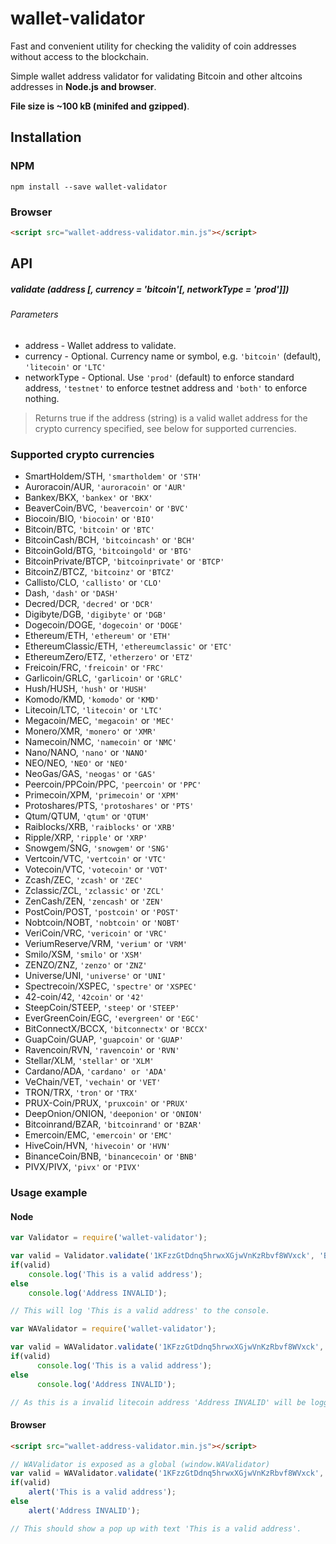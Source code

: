 # wallet-validator

Fast and convenient utility for checking the validity of coin addresses without access to the blockchain.

Simple wallet address validator for validating Bitcoin and other altcoins addresses in **Node.js and browser**.

**File size is ~100 kB (minifed and gzipped)**.

## Installation

### NPM
```
npm install --save wallet-validator
```

### Browser
```html
<script src="wallet-address-validator.min.js"></script>
```

## API

##### validate (address [, currency = 'bitcoin'[, networkType = 'prod']])

###### Parameters
* address - Wallet address to validate.
* currency - Optional. Currency name or symbol, e.g. `'bitcoin'` (default), `'litecoin'` or `'LTC'`
* networkType - Optional. Use `'prod'` (default) to enforce standard address, `'testnet'` to enforce testnet address and `'both'` to enforce nothing.

> Returns true if the address (string) is a valid wallet address for the crypto currency specified, see below for supported currencies.

### Supported crypto currencies
* SmartHoldem/STH, `'smartholdem'` or `'STH'`
* Auroracoin/AUR, `'auroracoin'` or `'AUR'`
* Bankex/BKX, `'bankex'` or `'BKX'`
* BeaverCoin/BVC, `'beavercoin'` or `'BVC'`
* Biocoin/BIO, `'biocoin'` or `'BIO'`
* Bitcoin/BTC, `'bitcoin'` or `'BTC'`
* BitcoinCash/BCH, `'bitcoincash'` or `'BCH'`
* BitcoinGold/BTG, `'bitcoingold'` or `'BTG'`
* BitcoinPrivate/BTCP, `'bitcoinprivate'` or `'BTCP'`
* BitcoinZ/BTCZ, `'bitcoinz'` or `'BTCZ'`
* Callisto/CLO, `'callisto'` or `'CLO'`
* Dash, `'dash'` or `'DASH'`
* Decred/DCR, `'decred'` or `'DCR'`
* Digibyte/DGB, `'digibyte'` or `'DGB'`
* Dogecoin/DOGE, `'dogecoin'` or `'DOGE'`
* Ethereum/ETH, `'ethereum'` or `'ETH'`
* EthereumClassic/ETH, `'ethereumclassic'` or `'ETC'`
* EthereumZero/ETZ, `'etherzero'` or `'ETZ'`
* Freicoin/FRC, `'freicoin'` or `'FRC'`
* Garlicoin/GRLC, `'garlicoin'` or `'GRLC'`
* Hush/HUSH, `'hush'` or `'HUSH'`
* Komodo/KMD, `'komodo'` or `'KMD'`
* Litecoin/LTC, `'litecoin'` or `'LTC'`
* Megacoin/MEC, `'megacoin'` or `'MEC'`
* Monero/XMR, `'monero'` or `'XMR'`
* Namecoin/NMC, `'namecoin'` or `'NMC'`
* Nano/NANO, `'nano'` or `'NANO'`
* NEO/NEO, `'NEO'` or `'NEO'`
* NeoGas/GAS, `'neogas'` or `'GAS'`
* Peercoin/PPCoin/PPC, `'peercoin'` or `'PPC'`
* Primecoin/XPM, `'primecoin'` or `'XPM'`
* Protoshares/PTS, `'protoshares'` or `'PTS'`
* Qtum/QTUM, `'qtum'` or `'QTUM'`
* Raiblocks/XRB, `'raiblocks'` or `'XRB'`
* Ripple/XRP, `'ripple'` or `'XRP'`
* Snowgem/SNG, `'snowgem'` or `'SNG'`
* Vertcoin/VTC, `'vertcoin'` or `'VTC'`
* Votecoin/VTC, `'votecoin'` or `'VOT'`
* Zcash/ZEC, `'zcash'` or `'ZEC'`
* Zclassic/ZCL, `'zclassic'` or `'ZCL'`
* ZenCash/ZEN, `'zencash'` or `'ZEN'`
* PostCoin/POST, `'postcoin'` or `'POST'`
* Nobtcoin/NOBT, `'nobtcoin'` or `'NOBT'`
* VeriCoin/VRC, `'vericoin'` or `'VRC'`
* VeriumReserve/VRM, `'verium'` or `'VRM'`
* Smilo/XSM, `'smilo'` or `'XSM'`
* ZENZO/ZNZ, `'zenzo'` or `'ZNZ'`
* Universe/UNI, `'universe'` or `'UNI'`
* Spectrecoin/XSPEC, `'spectre'` or `'XSPEC'`
* 42-coin/42, `'42coin'` or `'42'`
* SteepCoin/STEEP, `'steep'` or `'STEEP'`
* EverGreenCoin/EGC, `'evergreen'` or `'EGC'`
* BitConnectX/BCCX, `'bitconnectx'` or `'BCCX'`
* GuapCoin/GUAP, `'guapcoin'` or `'GUAP'`
* Ravencoin/RVN, `'ravencoin'` or `'RVN'`
* Stellar/XLM, `'stellar'` or `'XLM'`
* Cardano/ADA, `'cardano' or 'ADA'`
* VeChain/VET, `'vechain'` or `'VET'`
* TRON/TRX, `'tron'` or `'TRX'`
* PRUX-Coin/PRUX, `'pruxcoin'` or `'PRUX'`
* DeepOnion/ONION, `'deeponion'` or `'ONION'`
* Bitcoinrand/BZAR, `'bitcoinrand'` or `'BZAR'`
* Emercoin/EMC, `'emercoin'` or `'EMC'`
* HiveCoin/HVN, `'hivecoin'` or `'HVN'`
* BinanceCoin/BNB, `'binancecoin'` or `'BNB'`
* PIVX/PIVX, `'pivx'` or `'PIVX'`

### Usage example

#### Node
```javascript
var Validator = require('wallet-validator');

var valid = Validator.validate('1KFzzGtDdnq5hrwxXGjwVnKzRbvf8WVxck', 'BTC');
if(valid)
	console.log('This is a valid address');
else
	console.log('Address INVALID');

// This will log 'This is a valid address' to the console.
```

```javascript
var WAValidator = require('wallet-validator');

var valid = WAValidator.validate('1KFzzGtDdnq5hrwxXGjwVnKzRbvf8WVxck', 'litecoin', 'testnet');
if(valid)
      console.log('This is a valid address');
else
      console.log('Address INVALID');

// As this is a invalid litecoin address 'Address INVALID' will be logged to console.
```

#### Browser
```html
<script src="wallet-address-validator.min.js"></script>
```

```javascript
// WAValidator is exposed as a global (window.WAValidator)
var valid = WAValidator.validate('1KFzzGtDdnq5hrwxXGjwVnKzRbvf8WVxck', 'bitcoin');
if(valid)
    alert('This is a valid address');
else
    alert('Address INVALID');

// This should show a pop up with text 'This is a valid address'.
```
